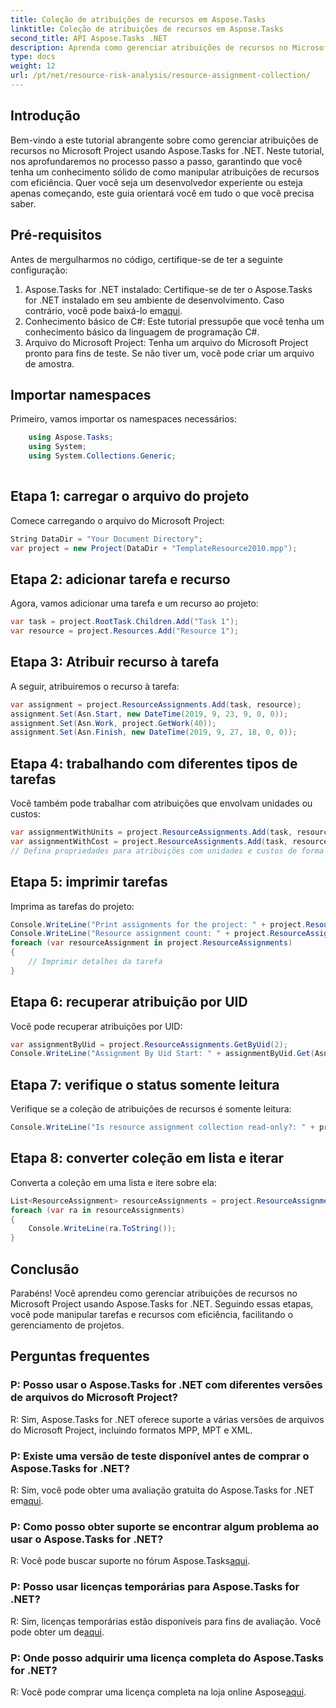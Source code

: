```yaml
---
title: Coleção de atribuições de recursos em Aspose.Tasks
linktitle: Coleção de atribuições de recursos em Aspose.Tasks
second_title: API Aspose.Tasks .NET
description: Aprenda como gerenciar atribuições de recursos no Microsoft Project usando Aspose.Tasks for .NET. Tutorial passo a passo com exemplos de código.
type: docs
weight: 12
url: /pt/net/resource-risk-analysis/resource-assignment-collection/
---
```

## Introdução
Bem-vindo a este tutorial abrangente sobre como gerenciar atribuições de recursos no Microsoft Project usando Aspose.Tasks for .NET. Neste tutorial, nos aprofundaremos no processo passo a passo, garantindo que você tenha um conhecimento sólido de como manipular atribuições de recursos com eficiência. Quer você seja um desenvolvedor experiente ou esteja apenas começando, este guia orientará você em tudo o que você precisa saber.
## Pré-requisitos
Antes de mergulharmos no código, certifique-se de ter a seguinte configuração:
1.  Aspose.Tasks for .NET instalado: Certifique-se de ter o Aspose.Tasks for .NET instalado em seu ambiente de desenvolvimento. Caso contrário, você pode baixá-lo em[aqui](https://releases.aspose.com/tasks/net/).
2. Conhecimento básico de C#: Este tutorial pressupõe que você tenha um conhecimento básico da linguagem de programação C#.
3. Arquivo do Microsoft Project: Tenha um arquivo do Microsoft Project pronto para fins de teste. Se não tiver um, você pode criar um arquivo de amostra.

## Importar namespaces
Primeiro, vamos importar os namespaces necessários:
```csharp
    using Aspose.Tasks;
    using System;
    using System.Collections.Generic;
    
```
## Etapa 1: carregar o arquivo do projeto
Comece carregando o arquivo do Microsoft Project:
```csharp
String DataDir = "Your Document Directory";
var project = new Project(DataDir + "TemplateResource2010.mpp");
```
## Etapa 2: adicionar tarefa e recurso
Agora, vamos adicionar uma tarefa e um recurso ao projeto:
```csharp
var task = project.RootTask.Children.Add("Task 1");
var resource = project.Resources.Add("Resource 1");
```
## Etapa 3: Atribuir recurso à tarefa
A seguir, atribuiremos o recurso à tarefa:
```csharp
var assignment = project.ResourceAssignments.Add(task, resource);
assignment.Set(Asn.Start, new DateTime(2019, 9, 23, 9, 0, 0));
assignment.Set(Asn.Work, project.GetWork(40));
assignment.Set(Asn.Finish, new DateTime(2019, 9, 27, 18, 0, 0));
```
## Etapa 4: trabalhando com diferentes tipos de tarefas
Você também pode trabalhar com atribuições que envolvam unidades ou custos:
```csharp
var assignmentWithUnits = project.ResourceAssignments.Add(task, resource, 1d);
var assignmentWithCost = project.ResourceAssignments.Add(task, resource);
// Defina propriedades para atribuições com unidades e custos de forma semelhante à mostrada na Etapa 3
```
## Etapa 5: imprimir tarefas
Imprima as tarefas do projeto:
```csharp
Console.WriteLine("Print assignments for the project: " + project.ResourceAssignments.ParentProject.Get(Prj.Name));
Console.WriteLine("Resource assignment count: " + project.ResourceAssignments.Count);
foreach (var resourceAssignment in project.ResourceAssignments)
{
    // Imprimir detalhes da tarefa
}
```
## Etapa 6: recuperar atribuição por UID
Você pode recuperar atribuições por UID:
```csharp
var assignmentByUid = project.ResourceAssignments.GetByUid(2);
Console.WriteLine("Assignment By Uid Start: " + assignmentByUid.Get(Asn.Start));
```
## Etapa 7: verifique o status somente leitura
Verifique se a coleção de atribuições de recursos é somente leitura:
```csharp
Console.WriteLine("Is resource assignment collection read-only?: " + project.ResourceAssignments.IsReadOnly);
```
## Etapa 8: converter coleção em lista e iterar
Converta a coleção em uma lista e itere sobre ela:
```csharp
List<ResourceAssignment> resourceAssignments = project.ResourceAssignments.ToList();
foreach (var ra in resourceAssignments)
{
    Console.WriteLine(ra.ToString());
}
```

## Conclusão
Parabéns! Você aprendeu como gerenciar atribuições de recursos no Microsoft Project usando Aspose.Tasks for .NET. Seguindo essas etapas, você pode manipular tarefas e recursos com eficiência, facilitando o gerenciamento de projetos.
## Perguntas frequentes
### P: Posso usar o Aspose.Tasks for .NET com diferentes versões de arquivos do Microsoft Project?
R: Sim, Aspose.Tasks for .NET oferece suporte a várias versões de arquivos do Microsoft Project, incluindo formatos MPP, MPT e XML.
### P: Existe uma versão de teste disponível antes de comprar o Aspose.Tasks for .NET?
 R: Sim, você pode obter uma avaliação gratuita do Aspose.Tasks for .NET em[aqui](https://releases.aspose.com/).
### P: Como posso obter suporte se encontrar algum problema ao usar o Aspose.Tasks for .NET?
 R: Você pode buscar suporte no fórum Aspose.Tasks[aqui](https://forum.aspose.com/c/tasks/15).
### P: Posso usar licenças temporárias para Aspose.Tasks for .NET?
 R: Sim, licenças temporárias estão disponíveis para fins de avaliação. Você pode obter um de[aqui](https://purchase.aspose.com/temporary-license/).
### P: Onde posso adquirir uma licença completa do Aspose.Tasks for .NET?
 R: Você pode comprar uma licença completa na loja online Aspose[aqui](https://purchase.aspose.com/buy).